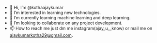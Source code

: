 - 👋 Hi, I’m @kothaajaykumar
- 👀 I’m interested in learning new technologies.
- 🌱 I’m currently learning machine learning and deep learning.
- 💞️ I’m looking to collaborate on any project development.
- 📫 How to reach me just dm me instagram(ajay_u__know) or mail me on ajaykumarkotha29@gmail.com.
